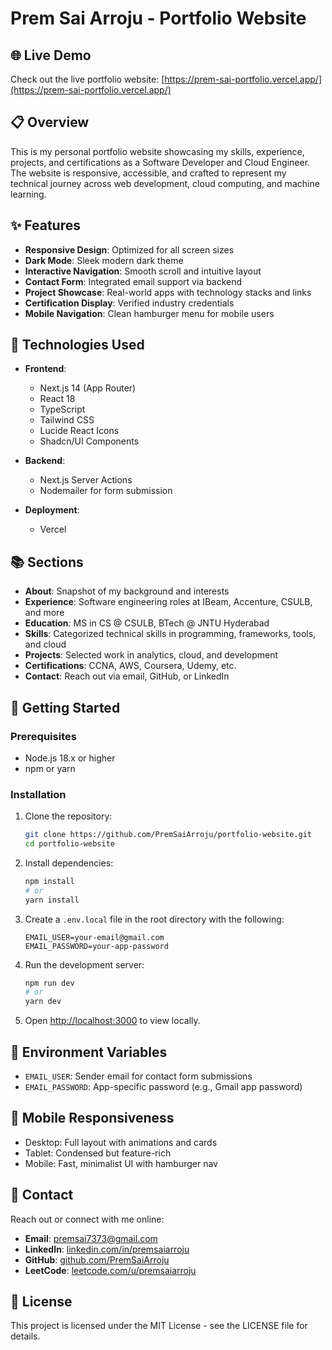 # Prem Sai Arroju - Portfolio Website

## 🌐 Live Demo

Check out the live portfolio website: [https://prem-sai-portfolio.vercel.app/](https://prem-sai-portfolio.vercel.app/)

## 📋 Overview

This is my personal portfolio website showcasing my skills, experience, projects, and certifications as a Software Developer and Cloud Engineer. The website is responsive, accessible, and crafted to represent my technical journey across web development, cloud computing, and machine learning.

## ✨ Features

- **Responsive Design**: Optimized for all screen sizes
- **Dark Mode**: Sleek modern dark theme
- **Interactive Navigation**: Smooth scroll and intuitive layout
- **Contact Form**: Integrated email support via backend
- **Project Showcase**: Real-world apps with technology stacks and links
- **Certification Display**: Verified industry credentials
- **Mobile Navigation**: Clean hamburger menu for mobile users

## 🔧 Technologies Used

- **Frontend**:
  - Next.js 14 (App Router)
  - React 18
  - TypeScript
  - Tailwind CSS
  - Lucide React Icons
  - Shadcn/UI Components

- **Backend**:
  - Next.js Server Actions
  - Nodemailer for form submission

- **Deployment**:
  - Vercel

## 📚 Sections

- **About**: Snapshot of my background and interests
- **Experience**: Software engineering roles at IBeam, Accenture, CSULB, and more
- **Education**: MS in CS @ CSULB, BTech @ JNTU Hyderabad
- **Skills**: Categorized technical skills in programming, frameworks, tools, and cloud
- **Projects**: Selected work in analytics, cloud, and development
- **Certifications**: CCNA, AWS, Coursera, Udemy, etc.
- **Contact**: Reach out via email, GitHub, or LinkedIn

## 🚀 Getting Started

### Prerequisites

- Node.js 18.x or higher
- npm or yarn

### Installation

1. Clone the repository:
   ```bash
   git clone https://github.com/PremSaiArroju/portfolio-website.git
   cd portfolio-website
   ```

2. Install dependencies:
   ```bash
   npm install
   # or
   yarn install
   ```

3. Create a `.env.local` file in the root directory with the following:
   ```
   EMAIL_USER=your-email@gmail.com
   EMAIL_PASSWORD=your-app-password
   ```

4. Run the development server:
   ```bash
   npm run dev
   # or
   yarn dev
   ```

5. Open [http://localhost:3000](http://localhost:3000) to view locally.

## 📝 Environment Variables

- `EMAIL_USER`: Sender email for contact form submissions
- `EMAIL_PASSWORD`: App-specific password (e.g., Gmail app password)

## 📱 Mobile Responsiveness

- Desktop: Full layout with animations and cards
- Tablet: Condensed but feature-rich
- Mobile: Fast, minimalist UI with hamburger nav

## 🤝 Contact

Reach out or connect with me online:

- **Email**: [premsai7373@gmail.com](mailto:premsai7373@gmail.com)
- **LinkedIn**: [linkedin.com/in/premsaiarroju](https://www.linkedin.com/in/premsaiarroju/)
- **GitHub**: [github.com/PremSaiArroju](https://github.com/PremSaiArroju)
- **LeetCode**: [leetcode.com/u/premsaiarroju](https://leetcode.com/u/premsaiarroju/)

## 📄 License

This project is licensed under the MIT License - see the LICENSE file for details.
